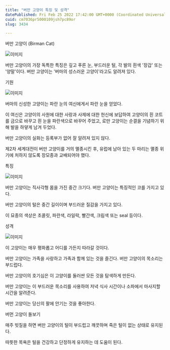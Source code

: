 ```yaml
---
title: "버만 고양이 특징 및 성격"
datePublished: Fri Feb 25 2022 17:42:00 GMT+0000 (Coordinated Universal Time)
cuid: cm7036pr5000109jsh7pc89or
slug: 3434

---
```



버만 고양이 (Birman Cat)

![이미지](https://cdn.hashnode.com/res/hashnode/image/upload/v1739254430890/024cb11a-5e04-4f95-83da-67f1f9eb7053.jpeg)

버만 고양이의 가장 독특한 특징은 깊고 푸른 눈, 부드러운 털, 각 발의 흰색 '장갑' 또는 '양말'이다. 버만 고양이는 '버마의 성스러운 고양이'라고도 알려져 있다.

기원

![이미지](https://cdn.hashnode.com/res/hashnode/image/upload/v1739254433193/f7d5172e-909a-42b0-8153-6d723910847f.jpeg)

버마의 신성한 고양이는 파란 눈의 여신에게서 파란 눈을 얻었다.

이 여신은 고양이의 사원에 대한 사랑과 사제에 대한 헌신에 보답하여 고양이의 흰 코트를 금으로 바꾸고 흰 눈을 파란색으로 바꾸어 주었고, 로만 고양이는 순결을 기념하기 위해 발을 하얗게 남겨 두었다.

버만 고양이의 실화는 등록부가 없어 잘 알려져 있지 않다.

제2차 세계대전이 버만 고양이를 거의 멸종시킨 후, 유럽에 남아 있는 두 마리는 멸종 위기에 처하지 않도록 장모종과 교배되어야 했다.

특징

![이미지](https://cdn.hashnode.com/res/hashnode/image/upload/v1739254435231/ed87bce3-2b02-4375-ab96-807b80406442.jpeg)

버만 고양이는 직사각형 몸을 가진 중간 크기다. 버만 고양이는 특징적인 코를 가지고 있다.

버만 고양이의 털은 중간 길이이며 부드러운 질감을 가지고 있다.

이 묘종의 색상은 초콜릿, 파란색, 라일락, 빨간색, 크림색 또는 seal 등이다.

성격

![이미지](https://cdn.hashnode.com/res/hashnode/image/upload/v1739254437051/2e9a8377-dff4-4663-87c4-704de00bce87.jpeg)

이 고양이는 매우 평화롭고 어디를 가든지 따라갈 것이다.

버만 고양이는 가족을 사랑하고 가족과 함께 있는 것을 즐긴다. 버만 고양이의 목소리는 부드럽다.

버만 고양이의 호기심은 이 고양이를 둘러싼 모든 것을 탐색하게 만든다.

버만 고양이는 이 부드러운 목소리를 사용하여 저녁 식사 시간이나 소파에서 마사지할 시간을 알려준다.

버만 고양이는 당신의 팔에 안기는 것을 좋아한다.

버먼 고양이 돌보기

매주 빗질을 하면 버만 고양이의 털이 부드럽고 깨끗하며 죽은 털이 없는 상태로 유지된다.

따뜻한 목욕은 털을 건강하고 단정하게 유지하는 데 도움이 된다.